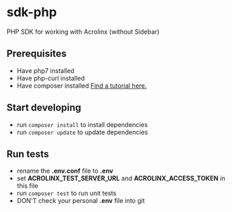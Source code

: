 # sdk-php
PHP SDK for working with Acrolinx (without Sidebar) 

## Prerequisites

* Have php7 installed
* Have php-curl installed
* Have composer installed [Find a tutorial here.](https://www.hostinger.com/tutorials/how-to-install-composer)

## Start developing

* run `composer install` to install dependencies
* run `composer update` to update dependencies

## Run tests
* rename the **.env.conf** file to **.env**
* set **ACROLINX_TEST_SERVER_URL** and **ACROLINX_ACCESS_TOKEN** in this file
* run `composer test` to run unit tests
* DON'T check your personal **.env** file into git
